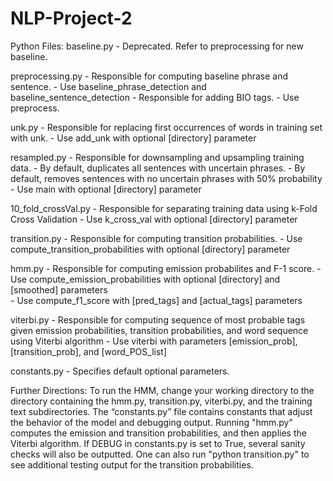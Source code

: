# NLP-Project-2

Python Files:
baseline.py
    - Deprecated. Refer to preprocessing for new baseline.

preprocessing.py
    - Responsible for computing baseline phrase and sentence. 
    - Use baseline_phrase_detection and baseline_sentence_detection
    - Responsible for adding BIO tags.
    - Use preprocess. 

unk.py 
    - Responsible for replacing first occurrences of words in training set with unk. 
    - Use add_unk with optional [directory] parameter 

resampled.py 
    - Responsible for downsampling and upsampling training data. 
    - By default, duplicates all sentences with uncertain phrases.
    - By default, removes sentences with no uncertain phrases with 50% probability
    - Use main with optional [directory] parameter

10_fold_crossVal.py 
    - Responsible for separating training data using k-Fold Cross Validation
    - Use k_cross_val with optional [directory] parameter

transition.py
    - Responsible for computing transition probabilities.
    - Use compute_transition_probabilities with optional [directory] parameter

hmm.py
    - Responsible for computing emission probabilites and F-1 score. 
    - Use compute_emission_probabilities with optional [directory] and [smoothed] parameters  
    - Use compute_f1_score with [pred_tags] and [actual_tags] parameters

viterbi.py
    - Responsible for computing sequence of most probable tags given emission probabilities, 
      transition probabilities, and word sequence using Viterbi algorithm
    - Use viterbi with parameters [emission_prob], [transition_prob], and [word_POS_list]

constants.py
    - Specifies default optional parameters. 

Further Directions: 
To run the HMM, change your working directory to the directory containing the hmm.py, transition.py, viterbi.py, and the training text subdirectories. The “constants.py” file contains constants that adjust the behavior of the model and debugging output. Running "hmm.py" computes the emission and transition probabilities, and then applies the Viterbi algorithm. If DEBUG in constants.py is set to True, several sanity checks will also be outputted. One can also run "python transition.py" to see additional testing output for the transition probabilities. 


